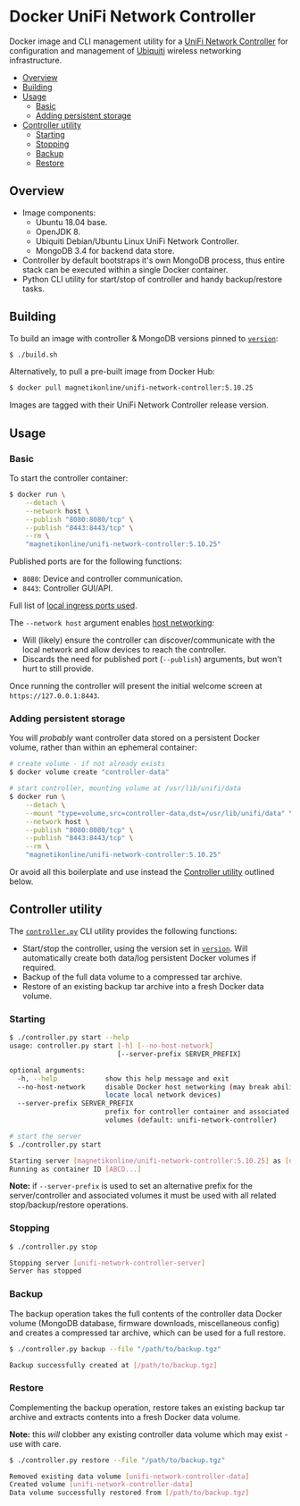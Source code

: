 # Docker UniFi Network Controller
Docker image and CLI management utility for a [UniFi Network Controller](https://help.ubnt.com/hc/en-us/articles/360012282453-UniFi-How-to-Install-Upgrade-the-UniFi-Network-Controller-Software) for configuration and management of [Ubiquiti](https://www.ui.com/) wireless networking infrastructure.

- [Overview](#overview)
- [Building](#building)
- [Usage](#usage)
	- [Basic](#basic)
	- [Adding persistent storage](#adding-persistent-storage)
- [Controller utility](#controller-utility)
	- [Starting](#starting)
	- [Stopping](#stopping)
	- [Backup](#backup)
	- [Restore](#restore)

## Overview
- Image components:
	- Ubuntu 18.04 base.
	- OpenJDK 8.
	- Ubiquiti Debian/Ubuntu Linux UniFi Network Controller.
	- MongoDB 3.4 for backend data store.
- Controller by default bootstraps it's own MongoDB process, thus entire stack can be executed within a single Docker container.
- Python CLI utility for start/stop of controller and handy backup/restore tasks.

## Building
To build an image with controller & MongoDB versions pinned to [`version`](version):

```sh
$ ./build.sh
```

Alternatively, to pull a pre-built image from Docker Hub:

```sh
$ docker pull magnetikonline/unifi-network-controller:5.10.25
```

Images are tagged with their UniFi Network Controller release version.

## Usage

### Basic
To start the controller container:

```sh
$ docker run \
	--detach \
	--network host \
	--publish "8080:8080/tcp" \
	--publish "8443:8443/tcp" \
	--rm \
	"magnetikonline/unifi-network-controller:5.10.25"
```

Published ports are for the following functions:
- `8080`: Device and controller communication.
- `8443`: Controller GUI/API.

Full list of [local ingress ports used](https://help.ubnt.com/hc/en-us/articles/218506997-UniFi-Ports-Used#1).

The `--network host` argument enables [host networking](https://docs.docker.com/network/host/):
- Will (likely) ensure the controller can discover/communicate with the local network and allow devices to reach the controller.
- Discards the need for published port (`--publish`) arguments, but won't hurt to still provide.

Once running the controller will present the initial welcome screen at `https://127.0.0.1:8443`.

### Adding persistent storage
You will _probably_ want controller data stored on a persistent Docker volume, rather than within an ephemeral container:

```sh
# create volume - if not already exists
$ docker volume create "controller-data"

# start controller, mounting volume at /usr/lib/unifi/data
$ docker run \
	--detach \
	--mount "type=volume,src=controller-data,dst=/usr/lib/unifi/data" \
	--network host \
	--publish "8080:8080/tcp" \
	--publish "8443:8443/tcp" \
	--rm \
	"magnetikonline/unifi-network-controller:5.10.25"
```

Or avoid all this boilerplate and use instead the [Controller utility](#controller-utility) outlined below.

## Controller utility
The [`controller.py`](controller.py) CLI utility provides the following functions:
- Start/stop the controller, using the version set in [`version`](version). Will automatically create both data/log persistent Docker volumes if required.
- Backup of the full data volume to a compressed tar archive.
- Restore of an existing backup tar archive into a fresh Docker data volume.

### Starting
```sh
$ ./controller.py start --help
usage: controller.py start [-h] [--no-host-network]
                           [--server-prefix SERVER_PREFIX]

optional arguments:
  -h, --help            show this help message and exit
  --no-host-network     disable Docker host networking (may break ability to
                        locate local network devices)
  --server-prefix SERVER_PREFIX
                        prefix for controller container and associated mounted
                        volumes (default: unifi-network-controller)

# start the server
$ ./controller.py start

Starting server [magnetikonline/unifi-network-controller:5.10.25] as [unifi-network-controller-server]
Running as container ID [ABCD...]
```

**Note:** if `--server-prefix` is used to set an alternative prefix for the server/controller and associated volumes it must be used with all related stop/backup/restore operations.

### Stopping
```sh
$ ./controller.py stop

Stopping server [unifi-network-controller-server]
Server has stopped
```

### Backup
The backup operation takes the full contents of the controller data Docker volume (MongoDB database, firmware downloads, miscellaneous config) and creates a compressed tar archive, which can be used for a full restore.

```sh
$ ./controller.py backup --file "/path/to/backup.tgz"

Backup successfully created at [/path/to/backup.tgz]
```

### Restore
Complementing the backup operation, restore takes an existing backup tar archive and extracts contents into a fresh Docker data volume.

**Note:** this _will_ clobber any existing controller data volume which may exist - use with care.

```sh
$ ./controller.py restore --file "/path/to/backup.tgz"

Removed existing data volume [unifi-network-controller-data]
Created volume [unifi-network-controller-data]
Data volume successfully restored from [/path/to/backup.tgz]
```
